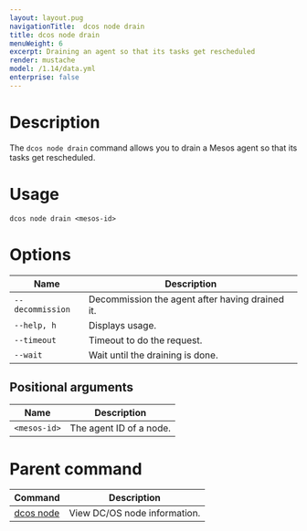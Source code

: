 ```yaml
---
layout: layout.pug
navigationTitle:  dcos node drain
title: dcos node drain
menuWeight: 6
excerpt: Draining an agent so that its tasks get rescheduled
render: mustache
model: /1.14/data.yml
enterprise: false
---
```


# Description

The `dcos node drain` command allows you to drain a Mesos agent so that its tasks get rescheduled.

# Usage

```
dcos node drain <mesos-id>
```

# Options

| Name |  Description |
|---------|-------------|
| `--decommission`   |   Decommission the agent after having drained it. |
| `--help, h`   |   Displays usage. |
| `--timeout`   |   Timeout to do the request. |
| `--wait`   |   Wait until the draining is done. |

## Positional arguments

| Name |  Description |
|---------|-------------|
| `<mesos-id>` | The agent ID of a node.|

# Parent command

| Command | Description |
|---------|-------------|
| [dcos node](/1.14/cli/command-reference/dcos-node/) | View DC/OS node information. |

